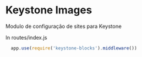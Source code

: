 # Keystone Images
Modulo de configuração de sites para Keystone

In routes/index.js
```javascript
  app.use(require('keystone-blocks').middleware())
```
